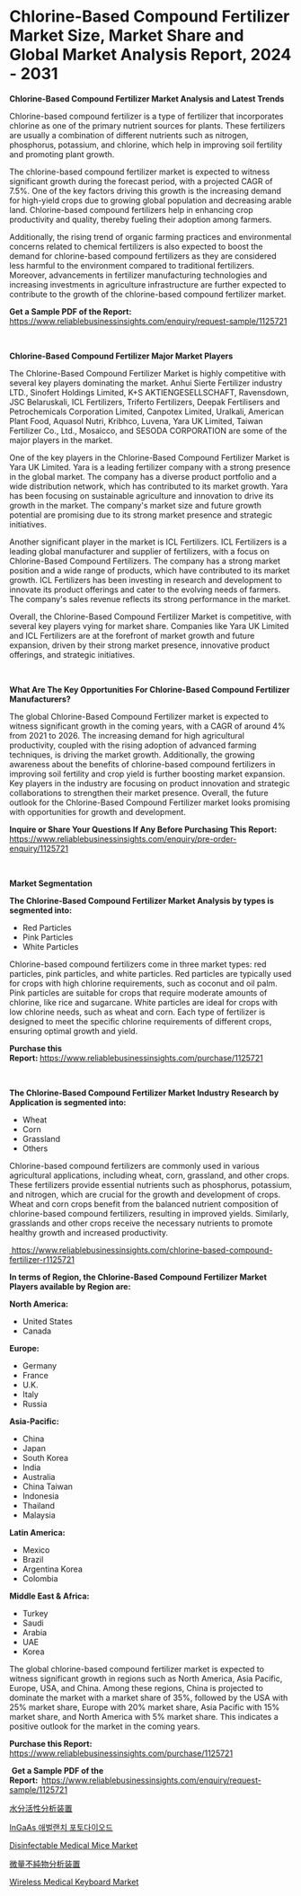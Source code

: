 <p><h1>Chlorine-Based Compound Fertilizer Market Size, Market Share and Global Market Analysis Report, 2024 - 2031</h1></p><p><strong>Chlorine-Based Compound Fertilizer Market Analysis and Latest Trends</strong></p>
<p><p>Chlorine-based compound fertilizer is a type of fertilizer that incorporates chlorine as one of the primary nutrient sources for plants. These fertilizers are usually a combination of different nutrients such as nitrogen, phosphorus, potassium, and chlorine, which help in improving soil fertility and promoting plant growth.</p><p>The chlorine-based compound fertilizer market is expected to witness significant growth during the forecast period, with a projected CAGR of 7.5%. One of the key factors driving this growth is the increasing demand for high-yield crops due to growing global population and decreasing arable land. Chlorine-based compound fertilizers help in enhancing crop productivity and quality, thereby fueling their adoption among farmers.</p><p>Additionally, the rising trend of organic farming practices and environmental concerns related to chemical fertilizers is also expected to boost the demand for chlorine-based compound fertilizers as they are considered less harmful to the environment compared to traditional fertilizers. Moreover, advancements in fertilizer manufacturing technologies and increasing investments in agriculture infrastructure are further expected to contribute to the growth of the chlorine-based compound fertilizer market.</p></p>
<p><strong>Get a Sample PDF of the Report:&nbsp;</strong> <a href="https://www.reliablebusinessinsights.com/enquiry/request-sample/1125721">https://www.reliablebusinessinsights.com/enquiry/request-sample/1125721</a></p>
<p>&nbsp;</p>
<p><strong>Chlorine-Based Compound Fertilizer Major Market Players</strong></p>
<p><p>The Chlorine-Based Compound Fertilizer Market is highly competitive with several key players dominating the market. Anhui Sierte Fertilizer industry LTD., Sinofert Holdings Limited, K+S AKTIENGESELLSCHAFT, Ravensdown, JSC Belaruskali, ICL Fertilizers, Triferto Fertilizers, Deepak Fertilisers and Petrochemicals Corporation Limited, Canpotex Limited, Uralkali, American Plant Food, Aquasol Nutri, Kribhco, Luvena, Yara UK Limited, Taiwan Fertilizer Co., Ltd., Mosaicco, and SESODA CORPORATION are some of the major players in the market.</p><p>One of the key players in the Chlorine-Based Compound Fertilizer Market is Yara UK Limited. Yara is a leading fertilizer company with a strong presence in the global market. The company has a diverse product portfolio and a wide distribution network, which has contributed to its market growth. Yara has been focusing on sustainable agriculture and innovation to drive its growth in the market. The company's market size and future growth potential are promising due to its strong market presence and strategic initiatives.</p><p>Another significant player in the market is ICL Fertilizers. ICL Fertilizers is a leading global manufacturer and supplier of fertilizers, with a focus on Chlorine-Based Compound Fertilizers. The company has a strong market position and a wide range of products, which have contributed to its market growth. ICL Fertilizers has been investing in research and development to innovate its product offerings and cater to the evolving needs of farmers. The company's sales revenue reflects its strong performance in the market.</p><p>Overall, the Chlorine-Based Compound Fertilizer Market is competitive, with several key players vying for market share. Companies like Yara UK Limited and ICL Fertilizers are at the forefront of market growth and future expansion, driven by their strong market presence, innovative product offerings, and strategic initiatives.</p></p>
<p>&nbsp;</p>
<p><strong>What Are The Key Opportunities For Chlorine-Based Compound Fertilizer Manufacturers?</strong></p>
<p><p>The global Chlorine-Based Compound Fertilizer market is expected to witness significant growth in the coming years, with a CAGR of around 4% from 2021 to 2026. The increasing demand for high agricultural productivity, coupled with the rising adoption of advanced farming techniques, is driving the market growth. Additionally, the growing awareness about the benefits of chlorine-based compound fertilizers in improving soil fertility and crop yield is further boosting market expansion. Key players in the industry are focusing on product innovation and strategic collaborations to strengthen their market presence. Overall, the future outlook for the Chlorine-Based Compound Fertilizer market looks promising with opportunities for growth and development.</p></p>
<p><strong>Inquire or Share Your Questions If Any Before Purchasing This Report:</strong> <a href="https://www.reliablebusinessinsights.com/enquiry/pre-order-enquiry/1125721">https://www.reliablebusinessinsights.com/enquiry/pre-order-enquiry/1125721</a></p>
<p>&nbsp;</p>
<p><strong>Market Segmentation</strong></p>
<p><strong>The Chlorine-Based Compound Fertilizer Market Analysis by types is segmented into:</strong></p>
<p><ul><li>Red Particles</li><li>Pink Particles</li><li>White Particles</li></ul></p>
<p><p>Chlorine-based compound fertilizers come in three market types: red particles, pink particles, and white particles. Red particles are typically used for crops with high chlorine requirements, such as coconut and oil palm. Pink particles are suitable for crops that require moderate amounts of chlorine, like rice and sugarcane. White particles are ideal for crops with low chlorine needs, such as wheat and corn. Each type of fertilizer is designed to meet the specific chlorine requirements of different crops, ensuring optimal growth and yield.</p></p>
<p><strong>Purchase this Report:&nbsp;</strong><a href="https://www.reliablebusinessinsights.com/purchase/1125721">https://www.reliablebusinessinsights.com/purchase/1125721</a></p>
<p>&nbsp;</p>
<p><strong>The Chlorine-Based Compound Fertilizer Market Industry Research by Application is segmented into:</strong></p>
<p><ul><li>Wheat</li><li>Corn</li><li>Grassland</li><li>Others</li></ul></p>
<p><p>Chlorine-based compound fertilizers are commonly used in various agricultural applications, including wheat, corn, grassland, and other crops. These fertilizers provide essential nutrients such as phosphorus, potassium, and nitrogen, which are crucial for the growth and development of crops. Wheat and corn crops benefit from the balanced nutrient composition of chlorine-based compound fertilizers, resulting in improved yields. Similarly, grasslands and other crops receive the necessary nutrients to promote healthy growth and increased productivity.</p></p>
<p><a href="https://www.reliablebusinessinsights.com/chlorine-based-compound-fertilizer-r1125721">&nbsp;https://www.reliablebusinessinsights.com/chlorine-based-compound-fertilizer-r1125721</a></p>
<p><strong>In terms of Region, the Chlorine-Based Compound Fertilizer Market Players available by Region are:</strong></p>
<p>
    <p> <strong> North America: </strong>
        <ul>
            <li>United States</li>
            <li>Canada</li>
        </ul>
        </p> 
    <p> <strong> Europe: </strong>
        <ul>
            <li>Germany</li>
            <li>France</li>
            <li>U.K.</li>
            <li>Italy</li>
            <li>Russia</li>
        </ul>
        </p> 
    <p> <strong> Asia-Pacific: </strong>
        <ul>
            <li>China</li>
            <li>Japan</li>
            <li>South Korea</li>
            <li>India</li>
            <li>Australia</li>
            <li>China Taiwan</li>
            <li>Indonesia</li>
            <li>Thailand</li>
            <li>Malaysia</li>
        </ul>
        </p> 
    <p> <strong> Latin America: </strong>
        <ul>
            <li>Mexico</li>
            <li>Brazil</li>
            <li>Argentina Korea</li>
            <li>Colombia</li>
        </ul>
        </p> 
    <p> <strong> Middle East & Africa: </strong>
        <ul>
            <li>Turkey</li>
            <li>Saudi</li>
            <li>Arabia</li>
            <li>UAE</li>
            <li>Korea</li>
        </ul>
    </p>
    </p>
<p><p>The global chlorine-based compound fertilizer market is expected to witness significant growth in regions such as North America, Asia Pacific, Europe, USA, and China. Among these regions, China is projected to dominate the market with a market share of 35%, followed by the USA with 25% market share, Europe with 20% market share, Asia Pacific with 15% market share, and North America with 5% market share. This indicates a positive outlook for the market in the coming years.</p></p>
<p><strong>Purchase this Report: </strong><a href="https://www.reliablebusinessinsights.com/purchase/1125721">https://www.reliablebusinessinsights.com/purchase/1125721</a></p>
<p>&nbsp;<strong>Get a Sample PDF of the Report:&nbsp;&nbsp;</strong><a href="https://www.reliablebusinessinsights.com/enquiry/request-sample/1125721">https://www.reliablebusinessinsights.com/enquiry/request-sample/1125721</a></p>
<p><strong></strong></p>
<p><p><a href="https://github.com/vtbvgl20191192/Market-Research-Report-List-2/blob/main/7729665119923.md">水分活性分析装置</a></p><p><a href="https://github.com/AnthonyWratten/Market-Research-Report-List-1/blob/main/5294415112366.md">InGaAs 애벌랜치 포토다이오드</a></p><p><a href="https://github.com/AndreanneHane2023/Market-Research-Report-List-1/blob/main/disinfectable-medical-mice-market.md">Disinfectable Medical Mice Market</a></p><p><a href="https://github.com/laurenreichert/Market-Research-Report-List-2/blob/main/5150136119924.md">微量不純物分析装置</a></p><p><a href="https://github.com/RyleeBauch2023/Market-Research-Report-List-1/blob/main/wireless-medical-keyboard-market.md">Wireless Medical Keyboard Market</a></p></p>